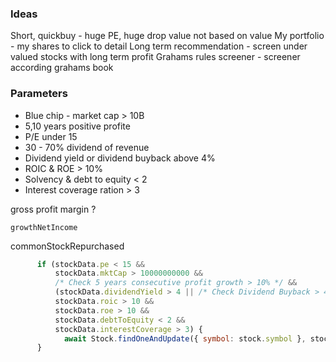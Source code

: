### Ideas

Short, quickbuy - huge PE, huge drop value not based on value
My portfolio - my shares to click to detail
Long term recommendation - screen under valued stocks with long term profit
Grahams rules screener - screener according grahams book

### Parameters

-   Blue chip - market cap > 10B
-   5,10 years positive profite
-   P/E under 15
-   30 - 70% dividend of revenue
-   Dividend yield or dividend buyback above 4%
-   ROIC & ROE > 10%
-   Solvency & debt to equity < 2
-   Interest coverage ration > 3

gross profit margin ?

`growthNetIncome`

commonStockRepurchased

```javascript
      if (stockData.pe < 15 &&
          stockData.mktCap > 10000000000 &&
          /* Check 5 years consecutive profit growth > 10% */ &&
          (stockData.dividendYield > 4 || /* Check Dividend Buyback > 4% */ ) &&
          stockData.roic > 10 &&
          stockData.roe > 10 &&
          stockData.debtToEquity < 2 &&
          stockData.interestCoverage > 3) {
            await Stock.findOneAndUpdate({ symbol: stock.symbol }, stockData, { upsert: true });
      }
```
